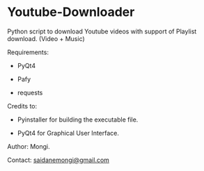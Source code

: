 # Youtube-Downloader
Python script to download Youtube videos with support of Playlist download. (Video + Music)

Requirements:

  - PyQt4
    
  - Pafy
  
  - requests


Credits to:

  - Pyinstaller for building the executable file.
    
  - PyQt4 for Graphical User Interface.

Author: Mongi.

Contact: saidanemongi@gmail.com
